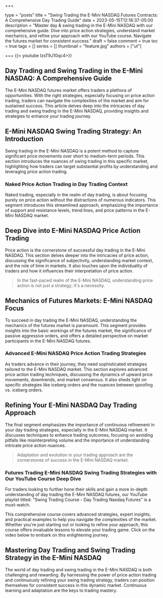 +++

type = "posts"
title = "Swing Trading the E-Mini NASDAQ Futures Contracts: A Comprehensive Day Trading Guide"
date =  2023-05-15T12:16:37-05:00
description = "Master day & swing trading in the E-Mini NASDAQ with our comprehensive guide. Dive into price action strategies, understand market mechanics, and refine your approach with our YouTube course. Navigate the futures market for consistent success."
draft = false
comment = true
toc = true
tags = []
series = []
thumbnail = "feature.jpg"
authors = ["ut"]

+++
{{< youtube IzsT9J10qc4>}}
## Day Trading and Swing Trading in the E-Mini NASDAQ: A Comprehensive Guide

The E-Mini NASDAQ futures market offers traders a plethora of opportunities. With the right strategies, especially focusing on price action trading, traders can navigate the complexities of the market and aim for sustained success. This article delves deep into the intricacies of day trading and swing trading in the E-Mini NASDAQ, providing insights and strategies to enhance your trading journey.

## E-Mini NASDAQ Swing Trading Strategy: An Introduction

Swing trading in the E-Mini NASDAQ is a potent method to capture significant price movements over short to medium-term periods. This section introduces the nuances of swing trading in this specific market, highlighting how traders can target substantial profits by understanding and leveraging price action trading.

### Naked Price Action Trading in Day Trading Context

Naked trading, especially in the realm of day trading, is about focusing purely on price action without the distractions of numerous indicators. This segment introduces this streamlined approach, emphasizing the importance of support and resistance levels, trend lines, and price patterns in the E-Mini NASDAQ market.

## Deep Dive into E-Mini NASDAQ Price Action Trading

Price action is the cornerstone of successful day trading in the E-Mini NASDAQ. This section delves deeper into the intricacies of price action, discussing the significance of subjectivity, understanding market context, and the role of time in markets. It also touches upon the individuality of traders and how it influences their interpretation of price action.
> In the fast-paced realm of the E-Mini NASDAQ, understanding price action is not just a strategy; it's a necessity.

## Mechanics of Futures Markets: E-Mini NASDAQ Focus

To succeed in day trading the E-Mini NASDAQ, understanding the mechanics of the futures market is paramount. This segment provides insights into the basic workings of the futures market, the significance of passive aggressive orders, and offers a detailed perspective on market participants in the E-Mini NASDAQ futures.

### Advanced E-Mini NASDAQ Price Action Trading Strategies

As traders advance in their journey, they need sophisticated strategies tailored to the E-Mini NASDAQ market. This section explores advanced price action trading techniques, discussing the dynamics of upward price movements, downtrends, and market consensus. It also sheds light on specific strategies like iceberg orders and the nuances between spoofing vs. iceberg orders.

## Refining Your E-Mini NASDAQ Day Trading Approach

The final segment emphasizes the importance of continuous refinement in your day trading strategies, especially in the E-Mini NASDAQ market. It discusses techniques to enhance trading outcomes, focusing on avoiding pitfalls like misinterpreting volume and the importance of understanding intricate price action nuances.
> Adaptation and evolution in your trading approach are the cornerstones of success in the E-Mini NASDAQ market.

### Futures Trading E-Mini NASDAQ Swing Trading Strategies with Our YouTube Course Deep Dive

For traders looking to further hone their skills and gain a more in-depth understanding of day trading the E-Mini NASDAQ futures, our YouTube playlist titled: "Swing Trading Course - Day Trading Nasdaq Futures" is a must-watch.

This comprehensive course covers advanced strategies, expert insights, and practical examples to help you navigate the complexities of the market. Whether you're just starting out or looking to refine your approach, this course offers invaluable lessons to elevate your trading game. Click on the video below to embark on this enlightening journey.

<!-- {{< youtubepl PL9uZis3GV47xxToGaOYKGrIKks7GXe-E9 >}} -->

## Mastering Day Trading and Swing Trading Strategy in the E-Mini NASDAQ

The world of day trading and swing trading in the E-Mini NASDAQ is both challenging and rewarding. By harnessing the power of price action trading and continuously refining your swing trading strategy, traders can position themselves for consistent success in this dynamic market. Continuous learning and adaptation are the keys to trading mastery.

